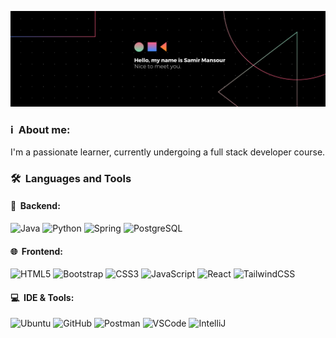 ![Samir Mansour](https://github.com/smyrmnsr/smyrmnsr/blob/main/Black%20Technology%20LinkedIn%20Banner.png)

### ℹ️ &nbsp;About me:

I'm a passionate learner, currently undergoing a full stack developer course.

### 🛠 &nbsp;Languages and Tools

#### 🔐 &nbsp;Backend: <br />

<!-- ![Flask](https://img.shields.io/badge/-Flask-05122A?style=flat&logo=flask) -->
![Java](https://img.shields.io/badge/-Java-05122A?style=flat&logo=java&logoColor=FFA518)
![Python](https://img.shields.io/badge/-Python-05122A?style=flat&logo=python&logoColor=blue)
![Spring](https://img.shields.io/badge/-Spring-05122A?style=flat&logo=spring)
![PostgreSQL](https://img.shields.io/badge/-PostgreSQL-05122A?style=flat&logo=postgresql)


#### 🌐 &nbsp;Frontend: <br />

![HTML5](https://img.shields.io/badge/-HTML5-black?style=flat&logo=html5&logoColor=white)
![Bootstrap](https://img.shields.io/badge/-Bootstrap-black?style=flat&logo=bootstrap)
![CSS3](https://img.shields.io/badge/-CSS-black?style=flat&logo=css3)
![JavaScript](https://img.shields.io/badge/-JavaScript-black?style=flat&logo=javascript)
![React](https://img.shields.io/badge/-React-black?style=flat&logo=react)
![TailwindCSS](https://img.shields.io/badge/-TailwindCSS-black?style=flat&logo=tailwind-css)

#### 💻 &nbsp;IDE & Tools: <br />

![Ubuntu](https://img.shields.io/badge/-Ubuntu-black?style=flat-square&logo=ubuntu)
![GitHub](https://img.shields.io/badge/-GitHub-black?style=flat-square&logo=github)
![Postman](https://img.shields.io/badge/-Postman-black?style=flat-square&logo=postman)
![VSCode](https://img.shields.io/badge/IDE-VSCode-black?style=flat-square&logo=vscode)
![IntelliJ](https://img.shields.io/badge/IDE-IntelliJIDEA-black?style=flat-square&logo=intellij)
